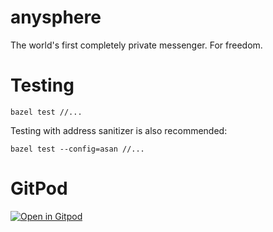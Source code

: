 # anysphere
The world's first completely private messenger. For freedom.
 
# Testing

```
bazel test //...
```

Testing with address sanitizer is also recommended:

```
bazel test --config=asan //...
```

# GitPod
[![Open in Gitpod](https://gitpod.io/button/open-in-gitpod.svg)](https://gitpod.io/#https://github.com/anysphere/anysphere)